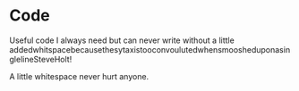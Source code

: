 # Code
Useful code I always need but can never write without a little addedwhitspacebecausethesytaxistooconvoulutedwhensmoosheduponasinglelineSteveHolt!

A little whitespace never hurt anyone.
